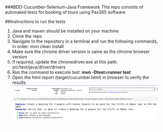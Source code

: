 ###BDD-Cucumber-Selenium-Java Framework
This repo consists of automated tests for booking of tours using Pax365 software

##Instructions to run the tests
1. Java and maven should be installed on your machine
2. Clone the repo
3. Navigate to the repository in a terminal and run the following commands, in order: mvn clean install
4. Make sure the chrome driver version is same as the chrome browser version
5. If required, update the chromedriver.exe at this path: src/test/java/driver/drivers
6. Run the command to execute test: **mvn -Dtest=runner test** 
7. Open the html report (target/cucumber.html) in browser to verify the results
![img.png](img.png)



